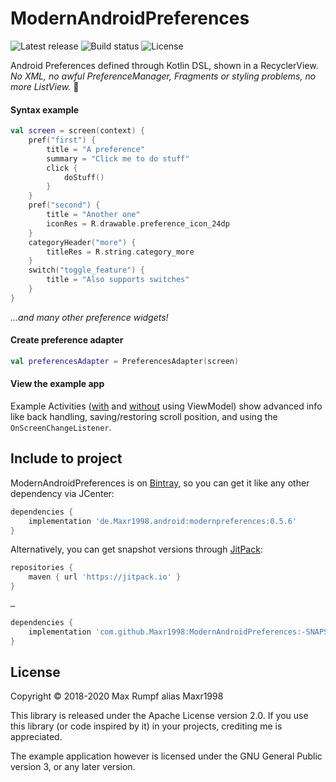 # ModernAndroidPreferences

![Latest release](https://img.shields.io/github/v/release/Maxr1998/ModernAndroidPreferences)
![Build status](https://img.shields.io/github/workflow/status/Maxr1998/ModernAndroidPreferences/Build%20library%20and%20test%20app)
![License](https://img.shields.io/github/license/Maxr1998/ModernAndroidPreferences)

Android Preferences defined through Kotlin DSL, shown in a RecyclerView.  
_No XML, no awful PreferenceManager, Fragments or styling problems, no more ListView._ :tada:

#### Syntax example
```Kotlin
val screen = screen(context) {
    pref("first") {
        title = "A preference"
        summary = "Click me to do stuff"
        click {
            doStuff()
        }
    }
    pref("second") {
        title = "Another one"
        iconRes = R.drawable.preference_icon_24dp
    }
    categoryHeader("more") {
        titleRes = R.string.category_more
    }
    switch("toggle_feature") {
        title = "Also supports switches"
    }
}
```
*…and many other preference widgets!*


#### Create preference adapter
```Kotlin
val preferencesAdapter = PreferencesAdapter(screen)
```

#### View the example app
Example Activities ([with](https://github.com/Maxr1998/ModernAndroidPreferences/tree/master/testapp/src/main/java/de/Maxr1998/modernpreferences/example/view_model) and [without](https://github.com/Maxr1998/ModernAndroidPreferences/blob/master/testapp/src/main/java/de/Maxr1998/modernpreferences/example/TestActivity.kt) using ViewModel)
show advanced info like back handling, saving/restoring scroll position, and using the `OnScreenChangeListener`.

## Include to project
ModernAndroidPreferences is on [Bintray](https://bintray.com/maxr1998/maven/ModernAndroidPreferences), so you can get it like any other dependency via JCenter:
```gradle
dependencies {
    implementation 'de.Maxr1998.android:modernpreferences:0.5.6'
}
```

Alternatively, you can get snapshot versions through [JitPack](https://jitpack.io/#Maxr1998/ModernAndroidPreferences/-SNAPSHOT):
```gradle
repositories {
    maven { url 'https://jitpack.io' }
}

…

dependencies {
    implementation 'com.github.Maxr1998:ModernAndroidPreferences:-SNAPSHOT'
}
```

## License
Copyright © 2018-2020  Max Rumpf alias Maxr1998

This library is released under the Apache License version 2.0.
If you use this library (or code inspired by it) in your projects, crediting me is appreciated.

The example application however is licensed under the GNU General Public version 3, or any later version.